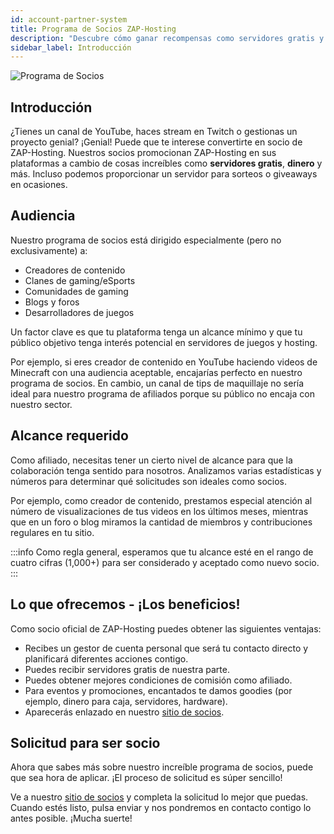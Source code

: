 ```yaml
---
id: account-partner-system
title: Programa de Socios ZAP-Hosting
description: "Descubre cómo ganar recompensas como servidores gratis y dinero asociándote con ZAP-Hosting para tu plataforma de juegos o contenido → Aprende más ahora"
sidebar_label: Introducción
---
```


![Programa de Socios](https://screensaver01.zap-hosting.com/index.php/s/yLdaKZLHQioeKCz/preview)

## Introducción

¿Tienes un canal de YouTube, haces stream en Twitch o gestionas un proyecto genial? ¡Genial! Puede que te interese convertirte en socio de ZAP-Hosting. Nuestros socios promocionan ZAP-Hosting en sus plataformas a cambio de cosas increíbles como **servidores gratis**, **dinero** y más. Incluso podemos proporcionar un servidor para sorteos o giveaways en ocasiones.

## Audiencia

Nuestro programa de socios está dirigido especialmente (pero no exclusivamente) a:
- Creadores de contenido
- Clanes de gaming/eSports
- Comunidades de gaming
- Blogs y foros
- Desarrolladores de juegos

Un factor clave es que tu plataforma tenga un alcance mínimo y que tu público objetivo tenga interés potencial en servidores de juegos y hosting.

Por ejemplo, si eres creador de contenido en YouTube haciendo videos de Minecraft con una audiencia aceptable, encajarías perfecto en nuestro programa de socios. En cambio, un canal de tips de maquillaje no sería ideal para nuestro programa de afiliados porque su público no encaja con nuestro sector.

## Alcance requerido

Como afiliado, necesitas tener un cierto nivel de alcance para que la colaboración tenga sentido para nosotros. Analizamos varias estadísticas y números para determinar qué solicitudes son ideales como socios.

Por ejemplo, como creador de contenido, prestamos especial atención al número de visualizaciones de tus videos en los últimos meses, mientras que en un foro o blog miramos la cantidad de miembros y contribuciones regulares en tu sitio.

:::info
Como regla general, esperamos que tu alcance esté en el rango de cuatro cifras (1,000+) para ser considerado y aceptado como nuevo socio.
:::

## Lo que ofrecemos - ¡Los beneficios!

Como socio oficial de ZAP-Hosting puedes obtener las siguientes ventajas:
- Recibes un gestor de cuenta personal que será tu contacto directo y planificará diferentes acciones contigo.
- Puedes recibir servidores gratis de nuestra parte.
- Puedes obtener mejores condiciones de comisión como afiliado.
- Para eventos y promociones, encantados te damos goodies (por ejemplo, dinero para caja, servidores, hardware).
- Aparecerás enlazado en nuestro [sitio de socios](https://zap-hosting.com/en/partner/).

## Solicitud para ser socio

Ahora que sabes más sobre nuestro increíble programa de socios, puede que sea hora de aplicar. ¡El proceso de solicitud es súper sencillo!

Ve a nuestro [sitio de socios](https://zap-hosting.com/en/partner/) y completa la solicitud lo mejor que puedas. Cuando estés listo, pulsa enviar y nos pondremos en contacto contigo lo antes posible. ¡Mucha suerte!